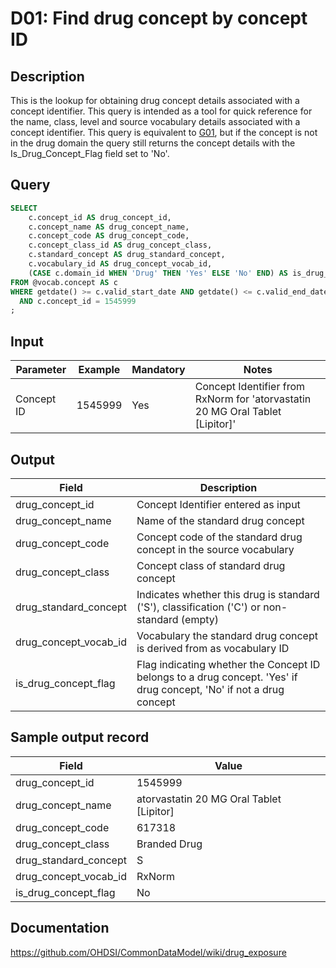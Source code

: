 <!---
Group:drug
Name:D01 Find drug concept by concept ID
Author:Patrick Ryan
CDM Version: 5.3
-->

# D01: Find drug concept by concept ID

## Description
This is the lookup for obtaining drug concept details associated with a concept identifier. This query is intended as a tool for quick reference for the name, class, level and source vocabulary details associated with a concept identifier.
This query is equivalent to  [G01](http://vocabqueries.omop.org/general-queries/g1), but if the concept is not in the drug domain the query still returns the concept details with the Is_Drug_Concept_Flag field set to 'No'.

## Query
```sql
SELECT 
    c.concept_id AS drug_concept_id,
    c.concept_name AS drug_concept_name,
    c.concept_code AS drug_concept_code,
    c.concept_class_id AS drug_concept_class,
    c.standard_concept AS drug_standard_concept,
    c.vocabulary_id AS drug_concept_vocab_id,
    (CASE c.domain_id WHEN 'Drug' THEN 'Yes' ELSE 'No' END) AS is_drug_concept_flag
FROM @vocab.concept AS c
WHERE getdate() >= c.valid_start_date AND getdate() <= c.valid_end_date 
  AND c.concept_id = 1545999
;
```

## Input

| Parameter |  Example |  Mandatory |  Notes |
| --- | --- | --- | --- |
|  Concept ID |  1545999 |  Yes | Concept Identifier from RxNorm for 'atorvastatin 20 MG Oral Tablet [Lipitor]' |

## Output

| Field |  Description |
| --- | --- |
|  drug_concept_id |  Concept Identifier entered as input |
|  drug_concept_name |  Name of the standard drug concept |
|  drug_concept_code |  Concept code of the standard drug concept in the source vocabulary |
|  drug_concept_class |  Concept class of standard drug concept |
|  drug_standard_concept |  Indicates whether this drug is standard ('S'), classification ('C') or non-standard (empty) |
|  drug_concept_vocab_id |  Vocabulary the standard drug concept is derived from as vocabulary ID |
|  is_drug_concept_flag |  Flag indicating whether the Concept ID belongs to a drug concept. 'Yes' if drug concept, 'No' if not a drug concept |

## Sample output record

| Field |  Value |
| --- | --- |
|  drug_concept_id |  1545999 |
|  drug_concept_name |  atorvastatin 20 MG Oral Tablet [Lipitor] |
|  drug_concept_code |  617318 |
|  drug_concept_class |  Branded Drug |
|  drug_standard_concept |  S |
|  drug_concept_vocab_id |  RxNorm |
|  is_drug_concept_flag |  No |

## Documentation
https://github.com/OHDSI/CommonDataModel/wiki/drug_exposure
